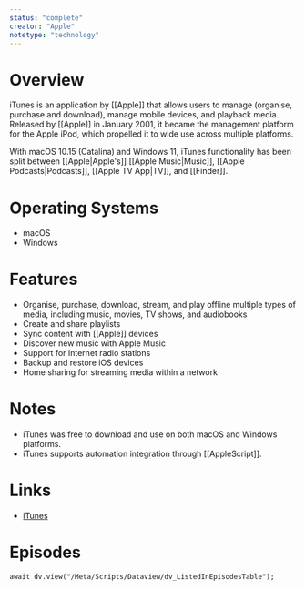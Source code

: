 ```yaml
---
status: "complete"
creator: "Apple"
notetype: "technology"
---
```


# Overview
iTunes is an application by [[Apple]] that allows users to manage (organise, purchase and download), manage mobile devices, and playback media. Released by [[Apple]] in January 2001, it became the management platform for the Apple iPod, which propelled it to wide use across multiple platforms.

With macOS 10.15 (Catalina) and Windows 11, iTunes functionality has been split between [[Apple|Apple's]] [[Apple Music|Music]], [[Apple Podcasts|Podcasts]], [[Apple TV App|TV]], and [[Finder]].

# Operating Systems
- macOS
- Windows

# Features
- Organise, purchase, download, stream, and play offline multiple types of media, including music, movies, TV shows, and audiobooks
- Create and share playlists
- Sync content with [[Apple]] devices
- Discover new music with Apple Music
- Support for Internet radio stations
- Backup and restore iOS devices
- Home sharing for streaming media within a network

# Notes
- iTunes was free to download and use on both macOS and Windows platforms.
- iTunes supports automation integration through [[AppleScript]].

# Links
- [iTunes](https://www.apple.com/itunes/)

# Episodes
```dataviewjs
await dv.view("/Meta/Scripts/Dataview/dv_ListedInEpisodesTable");
```
